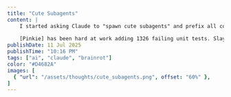 ```yaml
---
title: "Cute Subagents"
content: |
    I started asking Claude to "spawn cute subagents" and prefix all commit messages with their names.
    
    [Pinkie] has been hard at work adding 1326 failing unit tests. Slay
publishDate: 11 Jul 2025
publishTime: "10:16 PM"
tags: ["ai", "claude", "brainrot"]
color: "#D4682A"
images: [
  { "url": "/assets/thoughts/cute_subagents.png", offset: "60%" },
]
---
```


